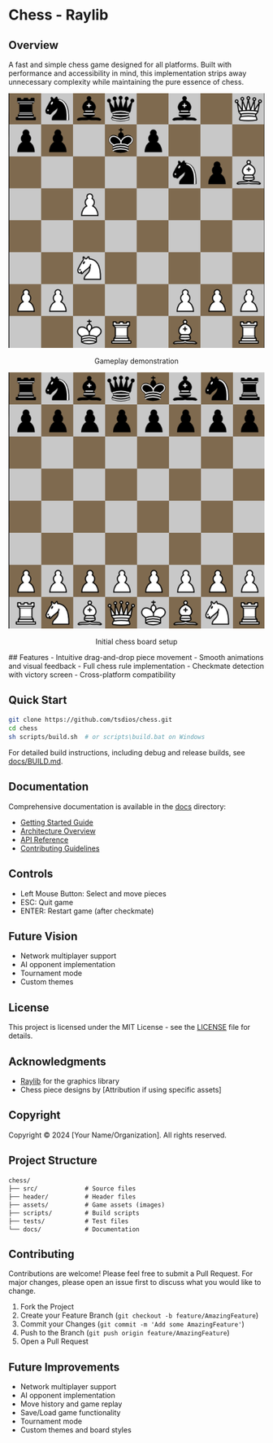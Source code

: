 # Chess - Raylib

## Overview

A fast and simple chess game designed for all platforms. Built with performance and accessibility in mind, this implementation strips away unnecessary complexity while maintaining the pure essence of chess.

<div align="center">
    <img src="docs/images/image2.png" alt="Gameplay" width="600"/>
    <p>Gameplay demonstration</p>
</div>
<div align="center">
    <img src="docs/images/image1.png" alt="Chess Board" width="600"/>
    <p>Initial chess board setup</p>
</div>
## Features
- Intuitive drag-and-drop piece movement
- Smooth animations and visual feedback
- Full chess rule implementation
- Checkmate detection with victory screen
- Cross-platform compatibility

## Quick Start
```bash
git clone https://github.com/tsdios/chess.git
cd chess
sh scripts/build.sh  # or scripts\build.bat on Windows
```

For detailed build instructions, including debug and release builds, see [docs/BUILD.md](docs/BUILD.md).

## Documentation
Comprehensive documentation is available in the [docs](docs/README.md) directory:
- [Getting Started Guide](docs/GETTING_STARTED.md)
- [Architecture Overview](docs/ARCHITECTURE.md)
- [API Reference](docs/API.md)
- [Contributing Guidelines](docs/CONTRIBUTING.md)

## Controls
- Left Mouse Button: Select and move pieces
- ESC: Quit game
- ENTER: Restart game (after checkmate)

## Future Vision
- Network multiplayer support
- AI opponent implementation
- Tournament mode
- Custom themes

## License
This project is licensed under the MIT License - see the [LICENSE](LICENSE) file for details.

## Acknowledgments
- [Raylib](https://www.raylib.com/) for the graphics library
- Chess piece designs by [Attribution if using specific assets]

## Copyright
Copyright © 2024 [Your Name/Organization]. All rights reserved.

## Project Structure
```
chess/
├── src/             # Source files
├── header/          # Header files
├── assets/          # Game assets (images)
├── scripts/         # Build scripts
├── tests/           # Test files
└── docs/            # Documentation
```

## Contributing
Contributions are welcome! Please feel free to submit a Pull Request. For major changes, please open an issue first to discuss what you would like to change.

1. Fork the Project
2. Create your Feature Branch (`git checkout -b feature/AmazingFeature`)
3. Commit your Changes (`git commit -m 'Add some AmazingFeature'`)
4. Push to the Branch (`git push origin feature/AmazingFeature`)
5. Open a Pull Request

## Future Improvements
- Network multiplayer support
- AI opponent implementation
- Move history and game replay
- Save/Load game functionality
- Tournament mode
- Custom themes and board styles


